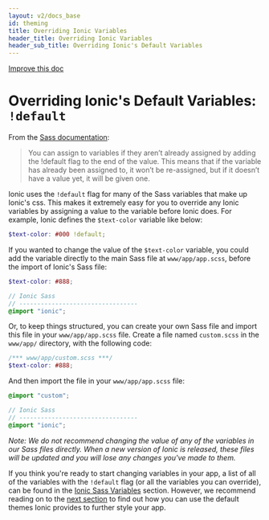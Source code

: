 ```yaml
---
layout: v2/docs_base
id: theming
title: Overriding Ionic Variables
header_title: Overriding Ionic Variables
header_sub_title: Overriding Ionic's Default Variables
---
```

<div class="improve-docs">
  <a href='https://github.com/driftyco/ionic-site/edit/master/docs/v2/theming/overriding-ionic/index.md'>
    Improve this doc
  </a>
</div>

<h1 class="title">Overriding Ionic's Default Variables: <code>!default</code></h1>

From the [Sass documentation](http://sass-lang.com/documentation/file.SASS_REFERENCE.html#variable_defaults_):

> You can assign to variables if they aren’t already assigned by adding the !default flag to the end of the value. This means that if the variable has already been assigned to, it won’t be re-assigned, but if it doesn’t have a value yet, it will be given one.

Ionic uses the `!default` flag for many of the Sass variables that make up Ionic's css. This makes it extremely easy for you to override any Ionic variables by assigning a value to the variable before Ionic does. For example, Ionic defines the `$text-color` variable like below:

```scss
$text-color: #000 !default;
```

If you wanted to change the value of the `$text-color` variable, you could add the variable directly to the main Sass file at `www/app/app.scss`, before the import of Ionic's Sass file:

```scss
$text-color: #888;

// Ionic Sass
// ---------------------------------
@import "ionic";
```

Or, to keep things structured, you can create your own Sass file and import this file in your `www/app/app.scss` file. Create a file named `custom.scss` in the `www/app/` directory, with the following code:

```scss
/*** www/app/custom.scss ***/
$text-color: #888;
```

And then import the file in your `www/app/app.scss` file:

```scss
@import "custom";

// Ionic Sass
// ---------------------------------
@import "ionic";
```

<em>Note: We do not recommend changing the value of any of the variables in our Sass files directly. When a new version of Ionic is released, these files will be updated and you will lose any changes you've made to them.</em>

If you think you're ready to start changing variables in your app, a list of all of the variables with the `!default` flag (or all the variables you can override), can be found in the [Ionic Sass Variables](../ionic-variables) section. However, we recommend reading on to the [next section](../ionic-themes) to find out how you can use the default themes Ionic provides to further style your app.

